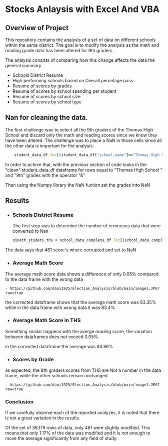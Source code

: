 # Stocks Anlaysis with Excel And VBA 

## Overview of Project

This repository contains the analysis of a set of data on different schools within the same district.
The goal is to modify the analysis as the math and reading grade data has been altered for 9th graders.

The analysis consists of comparing how this change affects the data the general summary

- Schools District Resume
- High performing schools based on Overall percetage pass
- Resume of scores by grades
- Resume of scores by school spending per student
- Resume of scores by school size
- Resume of scores by school type 


## Nan for cleaning the data.

The first challenge was to select all the 9th graders of the Thomas High School and discard only the math and reading scores since we know they have been altered.
The challenge was to place a NaN in those cells since all the other data is important for the analysis.

```ruby
    student_data_df.loc[(student_data_df["school_name"]=="Thomas High School") & (student_data_df["grade"]=="9th"), "reading_score"]=np.NaN
```

In order to achive that, with the previous section of code looks in the "clean" student_data_df dataframe for rows equal to "Thomas High School " and "9th" grades with the operator "&"

Then using the Numpy library the  NaN fuction set the grades into NaN 



## Results

-  ### Schools District Resume

    The first step was to determine the number of erroneous data that were converted to Nan


    ```ruby
    nineth_studets_ths = school_data_complete_df.loc[(school_data_complete_df["school_name"] == "Thomas High School")&(school_data_complete_df["grade"]=="9th"), "student_name"].count()
    ```

The data says that 461 score´s where corrupted and set to NaN

- ### Average Math Score
The average math score data shows a difference of only 0.05% compared to the data frame with the wrong data

    - https://github.com/dani1925/Election_Analysis/blob/main/image1.JPG?raw=true

the corrected dataframe shows that the average math score was 83.35% while in the data frame with wrong data it was 83.4% 

- ### Average Math Score in THS

Something similar happens with the averge reading score, the variation between dataframes does not exceed 0.05%

 in the corrected dataframe the average was 83.89%


 - ### Scores by Grade 
as expected, the 9th graders scores from THS are Not a number in the data frame, while the other schools remain unchanged

    - https://github.com/dani1925/Election_Analysis/blob/main/image1.JPG?raw=true




### Conclusion

If we carefully observe each of the reported analyzes, it is noted that there is not a great variation in the results.

Of the set of 39,179 rows of data, only 461 were slightly modified. This means that only 1.17% of the data was modified and it is not enough to move the average significantly from any field of study.
